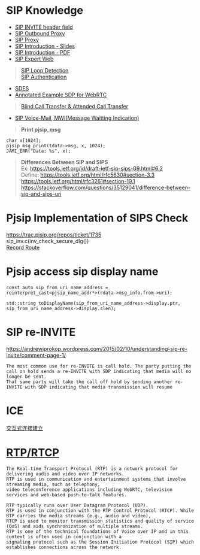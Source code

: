 # SIP Knowledge

- [SIP INVITE header field](https://www.3cx.com/blog/voip-howto/sip-invite-header-fields/)
- [SIP Outbound Proxy](https://stackoverflow.com/questions/34195532/difference-between-sip-proxy-and-sip-outbound-proxy)
- [SIP Proxy](https://github.com/MingruiZhangW/Useful-Function-Database/blob/master/SIP/SIP_Proxy.md)
- [SIP Introduction - Slides](https://github.com/MingruiZhangW/Useful-Function-Database/blob/master/SIP/indroductiontosippublished-160410122633.pdf)
- [SIP Introduction - PDF](https://github.com/MingruiZhangW/Useful-Function-Database/blob/master/SIP/session_initiation_protocol_tutorial.pdf)
- [SIP Expert Web](https://andrewjprokop.wordpress.com/)
> [SIP Loop Detection](https://andrewjprokop.wordpress.com/2014/03/26/sip-loop-detection-will-it-go-round-in-circles/)<br>
> [SIP Authentication](https://andrewjprokop.wordpress.com/2015/01/27/understanding-sip-authentication/)
- [SDES](https://en.wikipedia.org/wiki/SDES)<br>
- [Annotated Example SDP for WebRTC](https://tools.ietf.org/id/draft-ietf-rtcweb-sdp-08.html#rfc.section.5.2.8)<br>
> [Blind Call Transfer & Attended Call Transfer](https://help.masierotechgroup.com/hc/en-us/articles/115013090548-What-is-the-difference-between-blind-and-attended-transfer-)<br>

- [SIP Voice-Mail, MWI(Message Waitting Indication)](https://github.com/MingruiZhangW/Useful-Function-Database/blob/master/SIP/sip_MWI.md)<br>

> **Print pjsip_msg**
```
char x[1024];
pjsip_msg_print(tdata->msg, x, 1024);
JAMI_ERR("Data: %s", x);
```

> **Differences Between SIP and SIPS** <br>
Ex: https://tools.ietf.org/id/draft-ietf-sip-sips-09.html#6.2<br>
Define: https://tools.ietf.org/html/rfc5630#section-3.3<br>
https://tools.ietf.org/html/rfc3261#section-19.1<br>
https://stackoverflow.com/questions/35129041/difference-between-sip-and-sips-uri

# Pjsip Implementation of SIPS Check<br>
https://trac.pjsip.org/repos/ticket/1735<br>
sip_inv.c(inv_check_secure_dlg())<br>
[Record Route](https://www.youtube.com/watch?v=p9OvtmTS-wU)

# Pjsip access sip display name
```
const auto sip_from_uri_name_address = reinterpret_cast<pjsip_name_addr*>(rdata->msg_info.from->uri);

std::string toDisplayName(sip_from_uri_name_address->display.ptr, sip_from_uri_name_address->display.slen);
```
# SIP re-INVITE
https://andrewjprokop.wordpress.com/2015/02/10/understanding-sip-re-invite/comment-page-1/
```
The most common use for re-INVITE is call hold. The party putting the call on hold sends a re-INVITE with SDP indicating that media will no longer be sent.
That same party will take the call off hold by sending another re-INVITE with SDP indicating that media transmission will resume
```

# ICE
[交互式连接建立](https://zhuanlan.zhihu.com/p/25087606)

# [RTP/RTCP](https://en.wikipedia.org/wiki/Real-time_Transport_Protocol)
```
The Real-time Transport Protocol (RTP) is a network protocol for delivering audio and video over IP networks.
RTP is used in communication and entertainment systems that involve streaming media, such as telephony,
video teleconference applications including WebRTC, television services and web-based push-to-talk features.

RTP typically runs over User Datagram Protocol (UDP).
RTP is used in conjunction with the RTP Control Protocol (RTCP). While RTP carries the media streams (e.g., audio and video),
RTCP is used to monitor transmission statistics and quality of service (QoS) and aids synchronization of multiple streams.
RTP is one of the technical foundations of Voice over IP and in this context is often used in conjunction with a
signaling protocol such as the Session Initiation Protocol (SIP) which establishes connections across the network.
```
